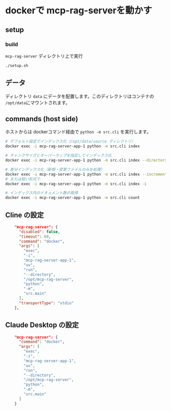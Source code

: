 # dockerで mcp-rag-serverを動かす

## setup

### build

`mcp-rag-server` ディレクトリ上で実行

```bash
./setup.sh
```

## データ

ディレクトリ `data` にデータを配置します。このディレクトリはコンテナの `/opt/data`にマウントされます。

## commands (host side)

ホストからは dockerコマンド経由で `python -m src.cli` を実行します。

```bash
# デフォルト設定でインデックス化（/opt/data/source ディレクトリ）
docker exec -i mcp-rag-server-app-1 python -m src.cli index

# チャンクサイズとオーバーラップを指定してインデックス化
docker exec -i mcp-rag-server-app-1 python -m src.cli index --directory /opt/data/source --chunk-size 300 --chunk-overlap 50

# 差分インデックス化（新規・変更ファイルのみを処理）
docker exec -i mcp-rag-server-app-1 python -m src.cli index --incremental
# または短い形式で
docker exec -i mcp-rag-server-app-1 python -m src.cli index -i

# インデックス内のドキュメント数の取得
docker exec -i mcp-rag-server-app-1 python -m src.cli count
```

## Cline の設定

```json
    "mcp-rag-server": {
      "disabled": false,
      "timeout": 60,
      "command": "docker",
      "args": [
        "exec",
        "-i",
        "mcp-rag-server-app-1",
        "uv",
        "run",
        "--directory",
        "/opt/mcp-rag-server",
        "python",
        "-m",
        "src.main"
      ],
      "transportType": "stdio"
    },
```

## Claude Desktop の設定

```json
    "mcp-rag-server": {
      "command": "docker",
      "args": [
        "exec",
        "-i",
        "mcp-rag-server-app-1",
        "uv",
        "run",
        "--directory",
        "/opt/mcp-rag-server",
        "python",
        "-m",
        "src.main"
      ]
    }
```